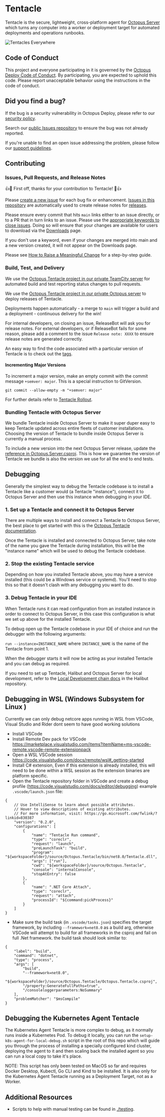 # Tentacle

Tentacle is the secure, lightweight, cross-platform agent for [Octopus Server](https://github.com/OctopusDeploy/OctopusDeploy) which turns any computer into a worker or deployment target for automated deployments and operations runbooks.

![Tentacles Everywhere](https://user-images.githubusercontent.com/1627582/92418318-430ed000-f1aa-11ea-8a46-6d6763feef3a.png)

## Code of Conduct

This project and everyone participating in it is governed by the [Octopus Deploy Code of Conduct](https://github.com/OctopusDeploy/.github/blob/main/CODE_OF_CONDUCT.md). By participating, you are expected to uphold this code. Please report unacceptable behavior using the instructions in the code of conduct.

## Did you find a bug?

If the bug is a security vulnerability in Octopus Deploy, please refer to our [security policy](https://github.com/OctopusDeploy/.github/blob/main/SECURITY.md).

Search our [public Issues repository](https://github.com/OctopusDeploy/Issues) to ensure the bug was not already reported.

If you're unable to find an open issue addressing the problem, please follow our [support guidelines](https://github.com/OctopusDeploy/.github/blob/main/SUPPORT.md).

## Contributing

### Issues, Pull Requests, and Release Notes

:+1::tada: First off, thanks for your contribution to Tentacle! :tada::+1:

Please [create a new issue](https://github.com/OctopusDeploy/OctopusTentacle/issues/new) for each bug fix or enhancement. [Issues in this repository](https://github.com/OctopusDeploy/OctopusTentacle/issues) are automatically used to create release notes for [releases](https://github.com/OctopusDeploy/OctopusTentacle/releases).

Please ensure every commit that hits `main` links either to an issue directly, or to a PR that in turn links to an issue. Please use the [appropriate keywords to close issues](https://docs.github.com/en/issues/tracking-your-work-with-issues/linking-a-pull-request-to-an-issue#linking-a-pull-request-to-an-issue-using-a-keyword). Doing so will ensure that your changes are available for users to download via the [Downloads](https://octopus.com/downloads/tentacle) page.

If you don't use a keyword, even if your changes are merged into main and a new version created, it will not appear on the Downloads page.

Please see [How to Raise a Meaningful Change](docs/meaningful-change.md) for a step-by-step guide.

### Build, Test, and Delivery

We use the [Octopus Tentacle project in our private TeamCity server](https://build.octopushq.com/project/OctopusDeploy_OctopusTentacle) for automated build and test reporting status changes to pull requests.

We use the [Octopus Tentacle project in our private Octopus server](https://deploy.octopus.app/app#/Spaces-1/projects/octopus-tentacle) to deploy releases of Tentacle.

Deployments happen automatically - a merge to `main` will trigger a build and a deployment - continuous delivery for the win!

For internal developers, on closing an issue, ReleaseBot will ask you for release notes.
For external developers, or if ReleaseBot fails for some reason, please add a comment to the issue `Release note: XXXX` to ensure release notes are generated correctly.

An easy way to find the code associated with a particular version of Tentacle is to check out the [tags](https://github.com/OctopusDeploy/OctopusTentacle/tags). 

#### Incrementing Major Versions

To increment a major version, make an empty commit with the commit message `+semver: major`. This is a special instruction to GitVersion.

```
git commit --allow-empty -m "+semver: major"
```

For further details refer to [Tentacle Rollout](docs/rollout.md).

### Bundling Tentacle with Octopus Server

We bundle Tentacle inside Octopus Server to make it super duper easy to keep Tentacle updated across entire fleets of customer installations. Choosing the version of Tentacle to bundle inside Octopus Server is currently a manual process.

To include a new version into the next Octopus Server release, update the [reference in Octopus.Server.csproj](https://github.com/OctopusDeploy/OctopusDeploy/blob/master/source/Octopus.Server/Octopus.Server.csproj#L36). This is how we guarantee the version of Tentacle we bundle is also the version we use for all the end to end tests.

## Debugging

Generally the simplest way to debug the Tentacle codebase is to install a Tentacle like a customer would (a Tentacle "instance"), connect it to Octopus Server and then use this instance when debugging in your IDE.

### 1. Set up a Tentacle and connect it to Octopus Server

There are multiple ways to install and connect a Tentacle to Octopus Server, the best place to get started with this is the [Octopus Tentacle documentation](https://octopus.com/docs/infrastructure/deployment-targets/tentacle).

Once the Tentacle is installed and connected to Octopus Server, take note of the name you gave the Tentacle during installation, this will be the "instance name" which will be used to debug the Tentacle codebase.

### 2. Stop the existing Tentacle service

Depending on how you installed Tentacle above, you may have a service installed (this could be a Windows service or systemd). You'll need to stop this so that it doesn't clash with any debugging you want to do.

### 3. Debug Tentacle in your IDE

When Tentacle runs it can read configuration from an installed instance in order to connect to Octopus Server, in this case this configuration is what we set up above for the installed Tentacle. 

To debug open up the Tentacle codebase in your IDE of choice and run the debugger with the following arguments:

`run --instance=INSTANCE_NAME` where `INSTANCE_NAME` is the name of the Tentacle from point 1.

When the debugger starts it will now be acting as your installed Tentacle and you can debug as required.

If you need to set up Tentacle, Halibut and Octopus Server for local development, refer to the [Local Development chain docs](https://github.com/OctopusDeploy/Halibut/blob/152535a0a8052ddf85c4a8f9b11375d0adc6fe3b/docs/local-build-chain.md) in the Halibut repository.

## Debugging in WSL (Windows Subsystem for Linux )

Currently we can only debug netcore apps running in WSL from VSCode, Visual Studio and Rider dont seem to have good working solutions

- Install VSCode
- Install Remote Dev pack for VSCode https://marketplace.visualstudio.com/items?itemName=ms-vscode-remote.vscode-remote-extensionpack
- Open a WSL VSCode session https://code.visualstudio.com/docs/remote/wsl#_getting-started
- Install C# extension, Even if this extension is already installed, this will need to be done within a WSL session as the extension binaries are platform specific.
- Open the Tentacle repository folder in VSCode and create a debug profile (https://code.visualstudio.com/docs/editor/debugging) example `.vscode/launch.json` file:

```
{
    // Use IntelliSense to learn about possible attributes.
    // Hover to view descriptions of existing attributes.
    // For more information, visit: https://go.microsoft.com/fwlink/?linkid=830387
    "version": "0.2.0",
    "configurations": [
        {
            "name": "Tentacle Run command",
            "type": "coreclr",
            "request": "launch",
            "preLaunchTask": "build",
            "program": "${workspaceFolder}/source/Octopus.Tentacle/bin/net8.0/Tentacle.dll",
            "args": ["run"],
            "cwd": "${workspaceFolder}/source/Octopus.Tentacle",
            "console": "internalConsole",
            "stopAtEntry": false
        },
        {
            "name": ".NET Core Attach",
            "type": "coreclr",
            "request": "attach",
            "processId": "${command:pickProcess}"
        }
    ]
}
```

- Make sure the build task (in `.vscode/tasks.json`) specifies the target framework, by including `--framework=net8.0` as a build arg, otherwise VSCode will attempt to build for all frameworks in the csproj and fail on full .Net framework. the build task should look similar to:

```
{
    "label": "build",
    "command": "dotnet",
    "type": "process",
    "args": [
        "build",
        "--framework=net8.0",
        "${workspaceFolder}/source/Octopus.Tentacle/Octopus.Tentacle.csproj",
        "/property:GenerateFullPaths=true",
        "/consoleloggerparameters:NoSummary"
    ],
    "problemMatcher": "$msCompile"
}
```

## Debugging the Kubernetes Agent Tentacle

The Kubernetes Agent Tentacle is more complex to debug, as it normally runs inside a Kubernetes Pod. To debug it locally, you can run the `setup-k8s-agent-for-local-debug.sh` script in the root of this repo which will guide you through the process of installing a specially configured kind cluster, deploying the agent to it and then scaling back the installed agent so you can run a local copy to take it's place.

NOTE: This script has only been tested on MacOS so far and requires Docker Desktop, Kubectl, Go CLI and Kind to be installed. It is also only for the Kubernetes Agent Tentacle running as a Deployment Target, not as a Worker.

## Additional Resources

- Scripts to help with manual testing can be found in [./testing](./testing/README.md).
